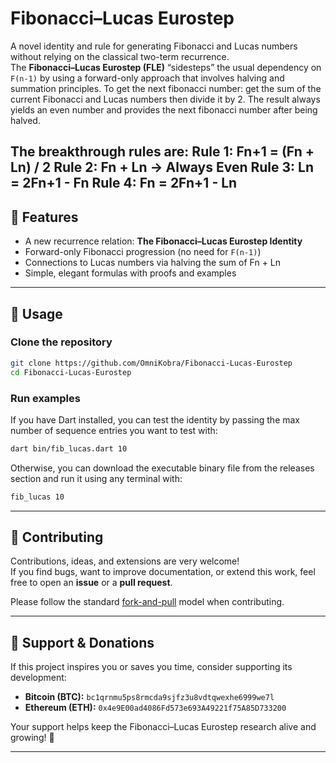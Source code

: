 # Fibonacci–Lucas Eurostep

A novel identity and rule for generating Fibonacci and Lucas numbers without relying on the classical two-term recurrence.  
The **Fibonacci–Lucas Eurostep (FLE)** “sidesteps” the usual dependency on `F(n-1)` by using a forward-only approach that involves halving and summation principles. To get the next fibonacci number: get the sum of the current Fibonacci and Lucas numbers then divide it by 2.
The result always yields an even number and provides the next fibonacci number after being halved.

The breakthrough rules are:
Rule 1: Fn​+1 = (Fn + Ln) / 2
Rule 2: Fn + Ln -> Always Even
Rule 3: Ln = 2Fn+1 - Fn
Rule 4: Fn = 2Fn+1 - Ln
---

## 🚀 Features
- A new recurrence relation: **The Fibonacci–Lucas Eurostep Identity**
- Forward-only Fibonacci progression (no need for `F(n-1)`)
- Connections to Lucas numbers via halving the sum of Fn + Ln
- Simple, elegant formulas with proofs and examples

---

## 📖 Usage

### Clone the repository
```bash
git clone https://github.com/OmniKobra/Fibonacci-Lucas-Eurostep
cd Fibonacci-Lucas-Eurostep
```

### Run examples
If you have Dart installed, you can test the identity by passing the max number of sequence entries you want to test with:
```bash
dart bin/fib_lucas.dart 10
```
Otherwise, you can download the executable binary file from the releases section and run it using any terminal with:
```bash
fib_lucas 10
```
---

## 🤝 Contributing
Contributions, ideas, and extensions are very welcome!  
If you find bugs, want to improve documentation, or extend this work, feel free to open an **issue** or a **pull request**.

Please follow the standard [fork-and-pull](https://guides.github.com/activities/forking/) model when contributing.

---

## 💜 Support & Donations
If this project inspires you or saves you time, consider supporting its development:

- **Bitcoin (BTC):** `bc1qrnmu5ps8rmcda9sjfz3u8vdtqwexhe6999we7l`  
- **Ethereum (ETH):** `0x4e9E00ad4086Fd573e693A49221f75A85D733200`  

Your support helps keep the Fibonacci–Lucas Eurostep research alive and growing! 🌱

---
